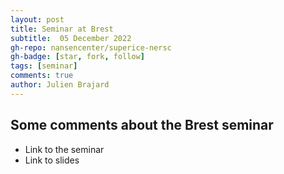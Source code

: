 ```yaml
---
layout: post
title: Seminar at Brest
subtitle:  05 December 2022
gh-repo: nansencenter/superice-nersc
gh-badge: [star, fork, follow]
tags: [seminar]
comments: true
author: Julien Brajard
---
```


## Some comments about the Brest seminar
- Link to the seminar
- Link to slides
